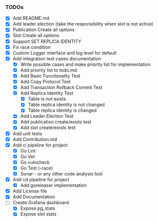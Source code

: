 ### TODOs
- [x] Add README.md
- [x] Add leader election (take the responsibility when slot is not active)
- [x] Publication Create all options
- [x] Slot Create all options
- [x] Support SET REPLICA IDENTITY
- [x] Fix race condition
- [x] Custom Logger interface and log level for default 
- [x] Add integration test cases documentation
  - [x] Write possible cases and make priority list for implementation
  - [x] Add priority list to todo.md
  - [x] Add Basic Functionality Test
  - [x] Add Copy Protocol Test
  - [x] Add Transaction Rollback Commit Test
  - [x] Add Replica Identity Test
    - [x] Table is not exists
    - [x] Table replica identity is not changed
    - [x] Table replica identity is changed
  - [x] Add Leader Election Test
  - [x] Add publication create/exists test
  - [x] Add slot create/exists test
- [x] Add unit tests
- [x] Add Contribution.md
- [x] Add ci pipeline for project
  - [x] Go Lint 
  - [x] Go Vet
  - [x] Go vulncheck
  - [x] Go Test (-race)
  - [x] Sonar - or any other code analysis tool
- [x] Add cd pipeline for project
  - [x] Add goreleaser implementation
- [x] Add License file
- [x] Add Documentation
- [ ] Create Grafana dashboard
  - [x] Expose pg_stats
  - [x] Expose slot stats
